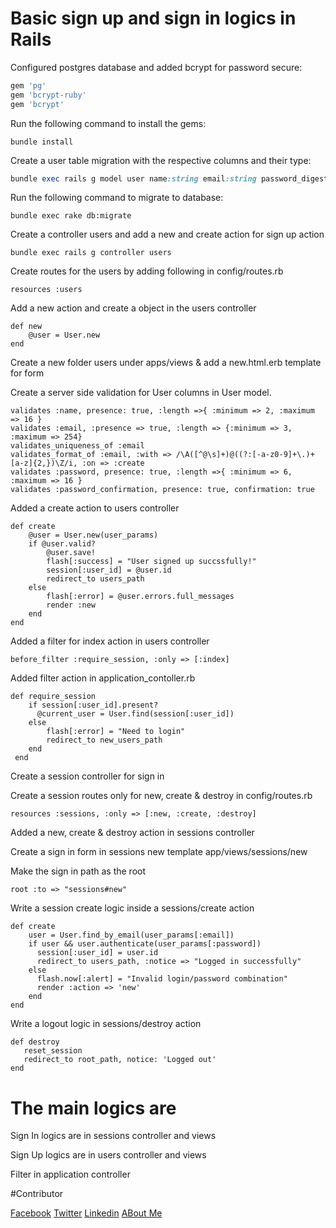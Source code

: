 # Basic sign up and sign in logics in Rails
Configured postgres database and added bcrypt for password secure:

```ruby
gem 'pg'
gem 'bcrypt-ruby'
gem 'bcrypt'
```
Run the following command to install the gems:

```
bundle install
```

Create a user table migration with the respective columns and their type:

```ruby
bundle exec rails g model user name:string email:string password_digest:string auth_token:string
```

Run the following command to migrate to database:

```
bundle exec rake db:migrate
```

Create a controller users and add a new and create action for sign up action

```
bundle exec rails g controller users
```

Create routes for the users by adding following in config/routes.rb

```
resources :users
```

Add a new action and create a object in the users controller

```
def new
	@user = User.new
end
```

Create a new folder users under apps/views & add a new.html.erb template for form

Create a server side validation for User columns in User model.

```
validates :name, presence: true, :length =>{ :minimum => 2, :maximum => 16 }
validates :email, :presence => true, :length => {:minimum => 3, :maximum => 254}
validates_uniqueness_of :email
validates_format_of :email, :with => /\A([^@\s]+)@((?:[-a-z0-9]+\.)+[a-z]{2,})\Z/i, :on => :create
validates :password, presence: true, :length =>{ :minimum => 6, :maximum => 16 }
validates :password_confirmation, presence: true, confirmation: true
```

Added a create action to users controller

```
def create
	@user = User.new(user_params)
	if @user.valid?
		@user.save!
		flash[:success] = "User signed up succssfully!"
		session[:user_id] = @user.id
		redirect_to users_path
	else
		flash[:error] = @user.errors.full_messages
		render :new
	end
end
```

Added a filter for index action in users controller

```
before_filter :require_session, :only => [:index]
```
Added filter action in application_contoller.rb
```
def require_session
  	if session[:user_id].present?
  	  @current_user = User.find(session[:user_id])
  	else
  		flash[:error] = "Need to login"
  		redirect_to new_users_path
  	end
 end
```

Create a session controller for sign in

Create a session routes only for new, create & destroy in config/routes.rb

```
resources :sessions, :only => [:new, :create, :destroy]
```

Added a new, create & destroy action in sessions controller

Create a sign in form in sessions new template app/views/sessions/new

Make the sign in path as the root

```
root :to => "sessions#new"
```

Write a session create logic inside a sessions/create action

```
def create
    user = User.find_by_email(user_params[:email])
  	if user && user.authenticate(user_params[:password])
      session[:user_id] = user.id
      redirect_to users_path, :notice => "Logged in successfully"
    else
      flash.now[:alert] = "Invalid login/password combination"
      render :action => 'new'
    end
end
```

Write a logout logic in sessions/destroy action

```
def destroy
   reset_session
   redirect_to root_path, notice: 'Logged out'
end
```

# The main logics are 
Sign In logics are in sessions controller and views

Sign Up logics are in users controller and views

Filter in application controller

#Contributor

[Facebook][1]
[Twitter][2]
[Linkedin][3]
[ABout Me][4]

[1]: https://www.facebook.com/anjan.gowdamandya
[2]: https://twitter.com/aknagaraja
[3]: https://in.linkedin.com/in/anjankumar-h-n-882166b8
[4]: https://about.me/AnjanGowda
